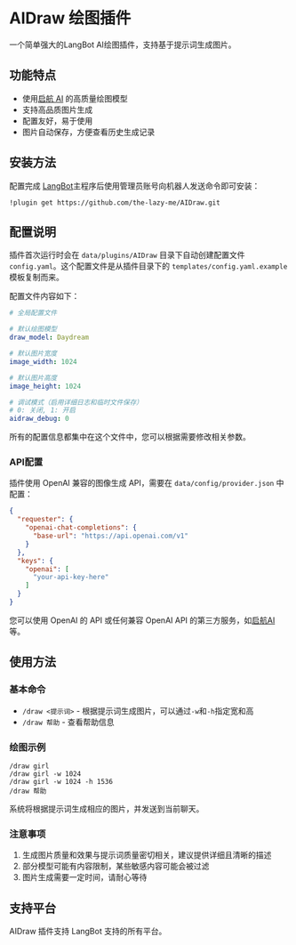 # AIDraw 绘图插件

一个简单强大的LangBot AI绘图插件，支持基于提示词生成图片。

## 功能特点

- 使用[启航 AI](https://api.qhaigc.net/) 的高质量绘图模型
- 支持高品质图片生成
- 配置友好，易于使用
- 图片自动保存，方便查看历史生成记录

## 安装方法

配置完成 [LangBot](https://github.com/RockChinQ/LangBot)主程序后使用管理员账号向机器人发送命令即可安装：

```
!plugin get https://github.com/the-lazy-me/AIDraw.git
```

## 配置说明

插件首次运行时会在 `data/plugins/AIDraw` 目录下自动创建配置文件 `config.yaml`。这个配置文件是从插件目录下的 `templates/config.yaml.example` 模板复制而来。

配置文件内容如下：

```yaml
# 全局配置文件

# 默认绘图模型
draw_model: Daydream

# 默认图片宽度
image_width: 1024

# 默认图片高度
image_height: 1024

# 调试模式（启用详细日志和临时文件保存）
# 0: 关闭, 1: 开启
aidraw_debug: 0
```

所有的配置信息都集中在这个文件中，您可以根据需要修改相关参数。

### API配置

插件使用 OpenAI 兼容的图像生成 API，需要在 `data/config/provider.json` 中配置：

```json
{
  "requester": {
    "openai-chat-completions": {
      "base-url": "https://api.openai.com/v1"
    }
  },
  "keys": {
    "openai": [
      "your-api-key-here"
    ]
  }
}
```

您可以使用 OpenAI 的 API 或任何兼容 OpenAI API 的第三方服务，如[启航AI](https://api.qhaigc.net/)等。

## 使用方法

### 基本命令

- `/draw <提示词>` - 根据提示词生成图片，可以通过`-w`和`-h`指定宽和高
- `/draw 帮助` - 查看帮助信息

### 绘图示例

```
/draw girl
/draw girl -w 1024
/draw girl -w 1024 -h 1536
/draw 帮助
```

系统将根据提示词生成相应的图片，并发送到当前聊天。

### 注意事项

1. 生成图片质量和效果与提示词质量密切相关，建议提供详细且清晰的描述
2. 部分模型可能有内容限制，某些敏感内容可能会被过滤
3. 图片生成需要一定时间，请耐心等待

## 支持平台

AIDraw 插件支持 LangBot 支持的所有平台。
